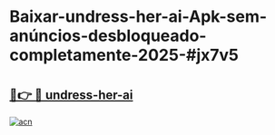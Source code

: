 # Baixar-undress-her-ai-Apk-sem-anúncios-desbloqueado-completamente-2025-#jx7v5

# <h2><a href="https://ainizakaria.my?title=undress-her-ai&ref=24M">🔗👉 🔴 undress-her-ai</a></h2>

[![acn](https://github.com/user-attachments/assets/0f9c940e-d8b0-45ae-aac7-cd30a18b3e1c)](https://ainizakaria.my?title=undress-her-ai&ref=24M)

